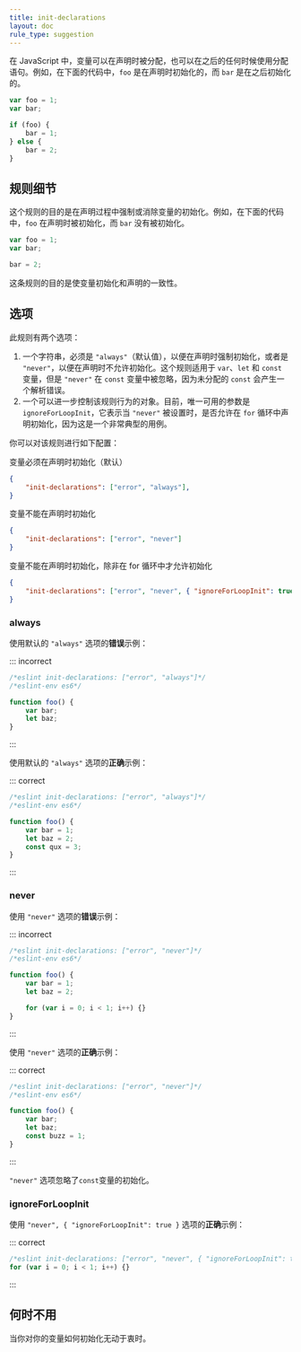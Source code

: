 ```yaml
---
title: init-declarations
layout: doc
rule_type: suggestion
---
```


在 JavaScript 中，变量可以在声明时被分配，也可以在之后的任何时候使用分配语句。例如，在下面的代码中，`foo` 是在声明时初始化的，而 `bar` 是在之后初始化的。

```js
var foo = 1;
var bar;

if (foo) {
    bar = 1;
} else {
    bar = 2;
}
```

## 规则细节

这个规则的目的是在声明过程中强制或消除变量的初始化。例如，在下面的代码中，`foo` 在声明时被初始化，而 `bar` 没有被初始化。

```js
var foo = 1;
var bar;

bar = 2;
```

这条规则的目的是使变量初始化和声明的一致性。

## 选项

此规则有两个选项：

1. 一个字符串，必须是 `"always"`（默认值），以便在声明时强制初始化，或者是 `"never"`，以便在声明时不允许初始化。这个规则适用于 `var`、`let` 和 `const` 变量，但是 `"never"` 在 `const` 变量中被忽略，因为未分配的 `const` 会产生一个解析错误。
2. 一个可以进一步控制该规则行为的对象。目前，唯一可用的参数是 `ignoreForLoopInit`，它表示当 `"never"` 被设置时，是否允许在 `for` 循环中声明初始化，因为这是一个非常典型的用例。

你可以对该规则进行如下配置：

变量必须在声明时初始化（默认）

```json
{
    "init-declarations": ["error", "always"],
}
```

变量不能在声明时初始化

```json
{
    "init-declarations": ["error", "never"]
}
```

变量不能在声明时初始化，除非在 for 循环中才允许初始化

```json
{
    "init-declarations": ["error", "never", { "ignoreForLoopInit": true }]
}
```

### always

使用默认的 `"always"` 选项的**错误**示例：

::: incorrect

```js
/*eslint init-declarations: ["error", "always"]*/
/*eslint-env es6*/

function foo() {
    var bar;
    let baz;
}
```

:::

使用默认的 `"always"` 选项的**正确**示例：

::: correct

```js
/*eslint init-declarations: ["error", "always"]*/
/*eslint-env es6*/

function foo() {
    var bar = 1;
    let baz = 2;
    const qux = 3;
}
```

:::

### never

使用 `"never"` 选项的**错误**示例：

::: incorrect

```js
/*eslint init-declarations: ["error", "never"]*/
/*eslint-env es6*/

function foo() {
    var bar = 1;
    let baz = 2;

    for (var i = 0; i < 1; i++) {}
}
```

:::

使用 `"never"` 选项的**正确**示例：

::: correct

```js
/*eslint init-declarations: ["error", "never"]*/
/*eslint-env es6*/

function foo() {
    var bar;
    let baz;
    const buzz = 1;
}
```

:::

`"never"` 选项忽略了`const`变量的初始化。

### ignoreForLoopInit

使用 `"never", { "ignoreForLoopInit": true }` 选项的**正确**示例：

::: correct

```js
/*eslint init-declarations: ["error", "never", { "ignoreForLoopInit": true }]*/
for (var i = 0; i < 1; i++) {}
```

:::

## 何时不用

当你对你的变量如何初始化无动于衷时。
